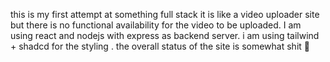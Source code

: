 this is my first attempt at something full stack 
it is like a video uploader site but there is no functional availability for the video  to be uploaded. I am using react and nodejs with express as backend server. i am using tailwind + shadcd for the styling .
the overall status of the site is somewhat shit 💩